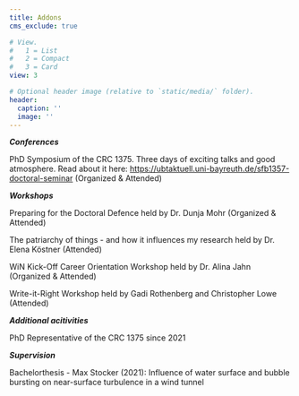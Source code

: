```yaml
---
title: Addons
cms_exclude: true

# View.
#   1 = List
#   2 = Compact
#   3 = Card
view: 3

# Optional header image (relative to `static/media/` folder).
header:
  caption: ''
  image: ''
---
```


***Conferences***

PhD Symposium of the CRC 1375. Three days of exciting talks and good atmosphere. Read about it here: https://ubtaktuell.uni-bayreuth.de/sfb1357-doctoral-seminar (Organized & Attended)

***Workshops***

Preparing for the Doctoral Defence held by Dr. Dunja Mohr (Organized & Attended)

The patriarchy of things - and how it influences my research held by Dr. Elena Köstner (Attended)

WiN Kick-Off Career Orientation Workshop held by Dr. Alina Jahn (Organized & Attended)

Write-it-Right Workshop held by Gadi Rothenberg and Christopher Lowe (Attended)

***Additional acitivities***

PhD Representative of the CRC 1375 since 2021

***Supervision***

Bachelorthesis - Max Stocker (2021): Influence of water surface and bubble bursting on near-surface turbulence in a wind tunnel

